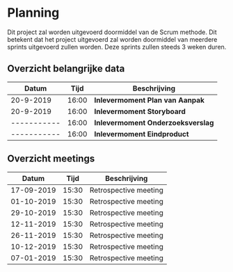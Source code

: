 # Planning

Dit project zal worden uitgevoerd doormiddel van de Scrum methode. Dit betekent dat het project uitgevoerd zal worden doormiddel van meerdere sprints uitgevoerd zullen worden. Deze sprints zullen steeds 3 weken duren.

## Overzicht belangrijke data

| Datum     | Tijd  | Beschrijving                        |
| --------- | ----- | ----------------------------------- | 
| 20-9-2019 | 16:00 | **Inlevermoment Plan van Aanpak**   |
| 20-9-2019 | 16:00 | **Inlevermoment Storyboard**        |
|-----------| 16:00 | **Inlevermoment Onderzoeksverslag** |
|-----------| 16:00 | **Inlevermoment Eindproduct**       |



## Overzicht meetings
| Datum       | Tijd  | Beschrijving          |
| ----------- | ----- | --------------------- | 
| 17-09-2019  | 15:30 | Retrospective meeting |
| 01-10-2019  | 15:30 | Retrospective meeting |
| 29-10-2019  | 15:30 | Retrospective meeting |
| 12-11-2019  | 15:30 | Retrospective meeting |
| 26-11-2019  | 15:30 | Retrospective meeting |
| 10-12-2019  | 15:30 | Retrospective meeting |
| 07-01-2019  | 15:30 | Retrospective meeting |
